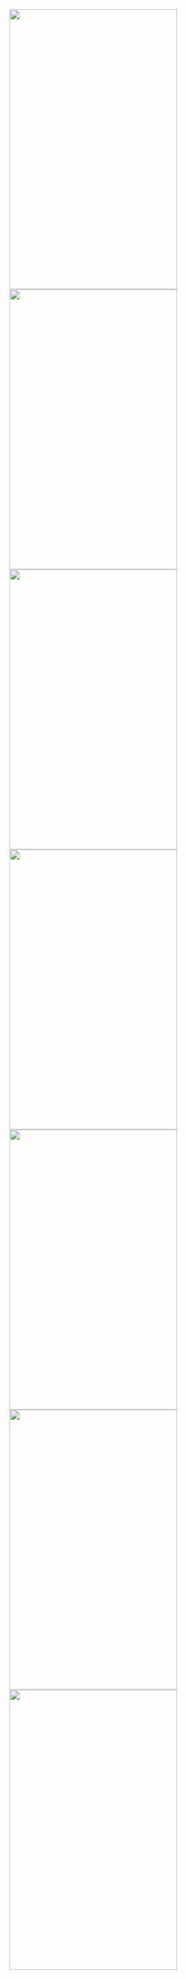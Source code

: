  <img src="https://user-images.githubusercontent.com/47283850/161951778-21dd1857-5617-4346-b0d1-b1467f1645c3.png" width="300" height="500"> 
 <img src="https://user-images.githubusercontent.com/47283850/161951859-0eb7ec8e-0325-42df-a528-d1b57049b079.png" width="300" height="500"> 
 <img src="https://user-images.githubusercontent.com/47283850/161951789-811108ac-3e1c-49f3-b601-2c29dfe262c4.png" width="300" height="500"> 
 <img src="https://user-images.githubusercontent.com/47283850/161951818-50b2b508-f280-40d7-94f9-c4acd052b8e2.png" width="300" height="500"> 
 <img src="https://user-images.githubusercontent.com/47283850/161951824-47e0efe7-5298-46dc-a33b-24d54effeb09.png" width="300" height="500"> 
 <img src="https://user-images.githubusercontent.com/47283850/161951837-05045e6e-2dc1-476a-936e-aac9decee98d.png" width="300" height="500"> 
 <img src="https://user-images.githubusercontent.com/47283850/161951851-f8bd1fc5-cc66-4857-97e0-73f959cb3f72.png" width="300" height="500"> 



